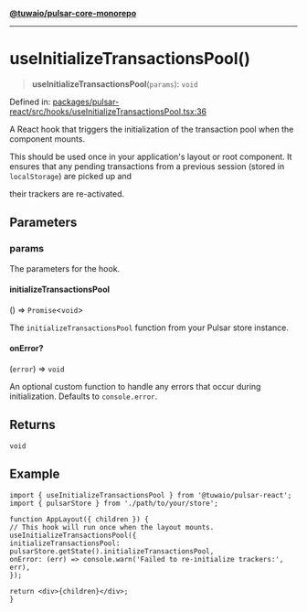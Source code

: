 [**@tuwaio/pulsar-core-monorepo**](../../../README.md)

***

# useInitializeTransactionsPool()

> **useInitializeTransactionsPool**(`params`): `void`

Defined in: [packages/pulsar-react/src/hooks/useInitializeTransactionsPool.tsx:36](https://github.com/TuwaIO/pulsar-core/blob/fb805c8a985eeff730f01b9c69cab18b0026a187/packages/pulsar-react/src/hooks/useInitializeTransactionsPool.tsx#L36)

A React hook that triggers the initialization of the transaction pool when the component mounts.

This should be used once in your application's layout or root component. It ensures that any
pending transactions from a previous session (stored in `localStorage`) are picked up and

their trackers are re-activated.

## Parameters

### params

The parameters for the hook.

#### initializeTransactionsPool

() => `Promise`\<`void`\>

The `initializeTransactionsPool` function from your Pulsar store instance.

#### onError?

(`error`) => `void`

An optional custom function to handle any errors that occur during initialization. Defaults to `console.error`.

## Returns

`void`

## Example

```tsx
import { useInitializeTransactionsPool } from '@tuwaio/pulsar-react';
import { pulsarStore } from './path/to/your/store';

function AppLayout({ children }) {
// This hook will run once when the layout mounts.
useInitializeTransactionsPool({
initializeTransactionsPool: pulsarStore.getState().initializeTransactionsPool,
onError: (err) => console.warn('Failed to re-initialize trackers:', err),
});

return <div>{children}</div>;
}
```
